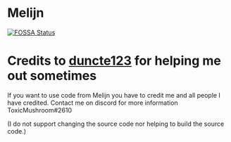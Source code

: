 # Melijn
[![FOSSA Status](https://app.fossa.com/api/projects/git%2Bgithub.com%2FToxicMushroom%2Fmelijn-legacy.svg?type=shield)](https://app.fossa.com/projects/git%2Bgithub.com%2FToxicMushroom%2Fmelijn-legacy?ref=badge_shield)
# Credits to [duncte123](https://github.com/duncte123/) for helping me out sometimes

If you want to use code from Melijn you have to credit me and all people I have credited. 
Contact me on discord for more information ToxicMushroom#2610

(I do not support changing the source code nor helping to build the source code.)
